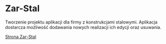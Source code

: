 # Zar-Stal
Tworzenie projektu aplikacji dla firmy z konstrukcjami stalowymi. Aplikacja dostarcza możliwość dodawania nowych realizacji ich edycji oraz usuwania.

[Strona Zar-Stal](https://zar-stal.pl/)
